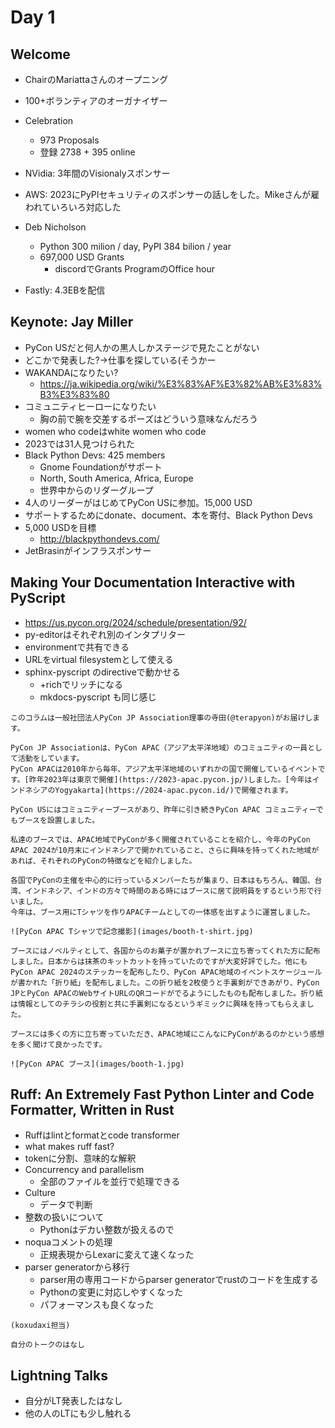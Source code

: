 # Day 1

## Welcome

* ChairのMariattaさんのオープニング
* 100+ボランティアのオーガナイザー
* Celebration
  * 973 Proposals
  * 登録 2738 + 395 online

* NVidia: 3年間のVisionalyスポンサー
* AWS: 2023にPyPIセキュリティのスポンサーの話しをした。Mikeさんが雇われていろいろ対応した
* Deb Nicholson
  * Python 300 milion / day, PyPI 384 bilion / year
  * 697,000 USD Grants
    * discordでGrants ProgramのOffice hour
* Fastly: 4.3EBを配信

## Keynote: Jay Miller

* PyCon USだと何人かの黒人しかステージで見たことがない
* どこかで発表した?→仕事を探している(そうかー
* WAKANDAになりたい?
  * <https://ja.wikipedia.org/wiki/%E3%83%AF%E3%82%AB%E3%83%B3%E3%83%80>
* コミュニティヒーローになりたい
  * 胸の前で腕を交差するポーズはどういう意味なんだろう
* women who codeはwhite women who code
* 2023では31人見つけられた
* Black Python Devs: 425 members
  * Gnome Foundationがサポート
  * North, South America, Africa, Europe
  * 世界中からのリダーグループ
* 4人のリーダーがはじめてPyCon USに参加。15,000 USD
* サポートするためにdonate、document、本を寄付、Black Python Devs
* 5,000 USDを目標
  * http://blackpythondevs.com/
* JetBrasinがインフラスポンサー

## Making Your Documentation Interactive with PyScript

* <https://us.pycon.org/2024/schedule/presentation/92/>
* py-editorはそれぞれ別のインタプリター
* environmentで共有できる
* URLをvirtual filesystemとして使える
* sphinx-pyscript のdirectiveで動かせる
  * +richでリッチになる
  * mkdocs-pyscript も同じ感じ
  
```{admonition} (いい感じのコラムタイトルにしてね)
このコラムは一般社団法人PyCon JP Association理事の寺田(@terapyon)がお届けします。

PyCon JP Associationは、PyCon APAC（アジア太平洋地域）のコミュニティの一員として活動をしています。
PyCon APACは2010年から毎年、アジア太平洋地域のいずれかの国で開催しているイベントです。[昨年2023年は東京で開催](https://2023-apac.pycon.jp/)しました。[今年はインドネシアのYogyakarta](https://2024-apac.pycon.id/)で開催されます。

PyCon USにはコミュニティーブースがあり、昨年に引き続きPyCon APAC コミュニティーでもブースを設置しました。

私達のブースでは、APAC地域でPyConが多く開催されていることを紹介し、今年のPyCon APAC 2024が10月末にインドネシアで開かれていること、さらに興味を持ってくれた地域があれば、それぞれのPyConの特徴などを紹介しました。

各国でPyConの主催を中心的に行っているメンバーたちが集まり、日本はもちろん、韓国、台湾、インドネシア、インドの方々で時間のある時にはブースに居て説明員をするという形で行いました。
今年は、ブース用にTシャツを作りAPACチームとしての一体感を出すように運営しました。

![PyCon APAC Tシャツで記念撮影](images/booth-t-shirt.jpg)

ブースにはノベルティとして、各国からのお菓子が置かれブースに立ち寄ってくれた方に配布しました。日本からは抹茶のキットカットを持っていたのですが大変好評でした。他にもPyCon APAC 2024のステッカーを配布したり、PyCon APAC地域のイベントスケージュールが書かれた「折り紙」を配布しました。この折り紙を2枚使うと手裏剣ができあがり、PyCon JPとPyCon APACのWebサイトURLのQRコードがでるようにしたものも配布しました。折り紙は情報としてのチラシの役割と共に手裏剣になるというギミックに興味を持ってもらえました。

ブースには多くの方に立ち寄っていただき、APAC地域にこんなにPyConがあるのかという感想を多く聞けて良かったです。

![PyCon APAC ブース](images/booth-1.jpg)
```

## Ruff: An Extremely Fast Python Linter and Code Formatter, Written in Rust

* Ruffはlintとformatとcode transformer
* what makes ruff fast?
* tokenに分割、意味的な解釈
* Concurrency and parallelism
  * 全部のファイルを並行で処理できる
* Culture
  * データで判断
* 整数の扱いについて
  * Pythonはデカい整数が扱えるので
* noquaコメントの処理
  * 正規表現からLexarに変えて速くなった
* parser generatorから移行
  * parser用の専用コードからparser generatorでrustのコードを生成する
  * Pythonの変更に対応しやすくなった
  * パフォーマンスも良くなった

```{admonition} (いい感じのコラムタイトルにしてね)
(koxudaxi担当)

自分のトークのはなし
```

## Lightning Talks

* 自分がLT発表したはなし
* 他の人のLTにも少し触れる
